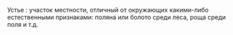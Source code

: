 ---
---

Устье
: участок местности, отличный от окружающих какими-либо естественными признаками: поляна или болото среди леса, роща среди поля и т.д.
